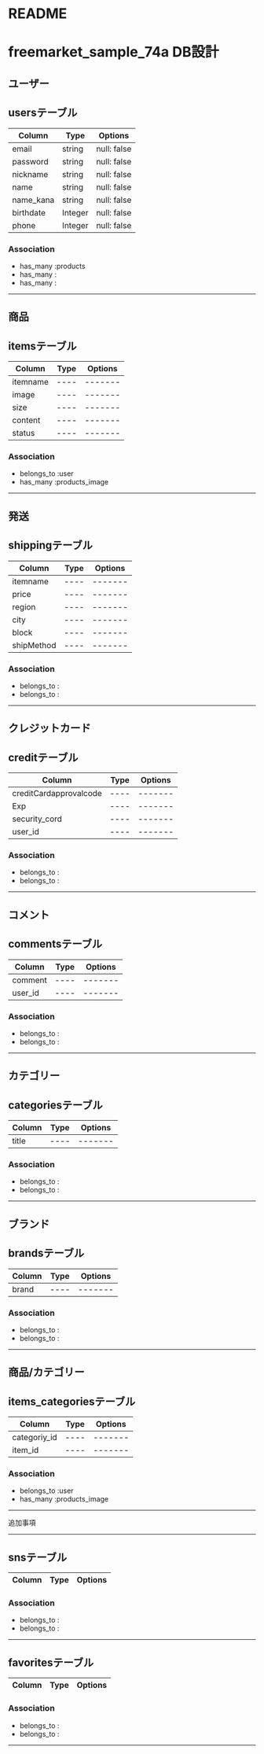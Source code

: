 # README
# freemarket_sample_74a DB設計

## ユーザー
## usersテーブル

|Column|Type|Options|
|------|----|-------|
|email|string|null: false|
|password|string|null: false|
|nickname|string|null: false|
|name|string|null: false|
|name_kana|string|null: false|
|birthdate|Integer|null: false|
|phone|Integer|null: false|


### Association

- has_many :products
- has_many :
- has_many :

------------------------------------
## 商品
## itemsテーブル

|Column|Type|Options|
|------|----|-------|
|itemname|----|-------|
|image|----|-------|
|size|----|-------|
|content|----|-------|
|status|----|-------|

### Association

- belongs_to :user
- has_many :products_image

------------------------------------
## 発送
## shippingテーブル

|Column|Type|Options|
|------|----|-------|
|itemname|----|-------|
|price|----|-------|
|region|----|-------|
|city|----|-------|
|block|----|-------|
|shipMethod|----|-------|

### Association

- belongs_to :
- belongs_to :


------------------------------------
## クレジットカード
## creditテーブル

|Column|Type|Options|
|------|----|-------|
|creditCardapprovalcode|----|-------|
|Exp|----|-------|
|security_cord|----|-------|
|user_id|----|-------|

### Association

- belongs_to :
- belongs_to :

------------------------------------
## コメント
## commentsテーブル

|Column|Type|Options|
|------|----|-------|
|comment|----|-------|
|user_id|----|-------|

### Association

- belongs_to :
- belongs_to :

------------------------------------
## カテゴリー
## categoriesテーブル

|Column|Type|Options|
|------|----|-------|
|title|----|-------|


### Association

- belongs_to :
- belongs_to :

------------------------------------
## ブランド
## brandsテーブル

|Column|Type|Options|
|------|----|-------|
|brand|----|-------|

### Association

- belongs_to :
- belongs_to :

------------------------------------
## 商品/カテゴリー
## items_categoriesテーブル

|Column|Type|Options|
|------|----|-------|
|categoriy_id|----|-------|
|item_id|----|-------|

### Association

- belongs_to :user
- has_many :products_image

------------------------------------













追加事項


-----------------------------------
## snsテーブル

|Column|Type|Options|
|------|----|-------|

### Association

- belongs_to :
- belongs_to :

------------------------------------
## favoritesテーブル

|Column|Type|Options|
|------|----|-------|

### Association

- belongs_to :
- belongs_to :

------------------------------------
